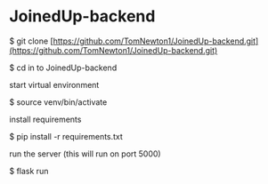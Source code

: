 # JoinedUp-backend

$ git clone [https://github.com/TomNewton1/JoinedUp-backend.git](https://github.com/TomNewton1/JoinedUp-backend.git)

$ cd in to JoinedUp-backend

start virtual environment

$ source venv/bin/activate

install requirements

$ pip install -r requirements.txt

run the server (this will run on port 5000)

$ flask run

